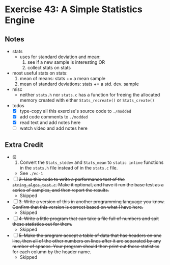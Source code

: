 # Exercise 43: A Simple Statistics Engine

## Notes

- stats
  - uses for standard deviation and mean:
    1. see if a new sample is interesting OR
    2. collect stats on stats
- most useful stats on stats:
  1. mean of means: stats += a mean sample
  2. mean of standard deviations: stats += a std. dev. sample
- misc
  - neither `stats.h` nor `stats.c` has a function for freeing the allocated memory created with either `Stats_recreate()` or `Stats_create()`
- todos
  - [x] type-copy all this exercise's source code to `./modded`
  - [x] add code comments to `./modded`
  - [x] read text and add notes here
  - [ ] watch video and add notes here

## Extra Credit

- [x] 1. Convert the `Stats_stddev` and `Stats_mean` to `static inline` functions in the `stats.h` file instead of in the `stats.c` file.
  - See `./ec-1`
- [ ] ~~2. Use this code to write a performance test of the `string_algos_test.c`. Make it optional, and have it run the base test as a series of samples, and then report the results.~~
  - Skipped
- [ ] ~~3. Write a version of this in another programming language you know. Confirm that this version is correct based on what I have here.~~
  - Skipped
- [ ] ~~4. Write a little program that can take a file full of numbers and spit these statistics out for them.~~
  - Skipped
- [ ] ~~5. Make the program accept a table of data that has headers on one line, then all of the other numbers on lines after it are separated by any number of spaces. Your program should then print out these statistics for each column by the header name.~~
  - Skipped
